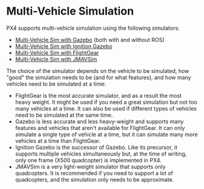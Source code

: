# Multi-Vehicle Simulation

PX4 supports multi-vehicle simulation using the following simulators:
- [Multi-Vehicle Sim with Gazebo](../sim_gazebo_classic/multi_vehicle_simulation_gazebo.md) (both with and without ROS)
- [Multi-Vehicle Sim with Ignition Gazebo](../sim_gazebo_gz/multi_vehicle_simulation.md)
- [Multi-Vehicle Sim with FlightGear](../simulation/multi_vehicle_flightgear.md)
- [Multi-Vehicle Sim with JMAVSim](../simulation/multi_vehicle_jmavsim.md)

The choice of the simulator depends on the vehicle to be simulated, how "good" the simulation needs to be (and for what features), and how many vehicles need to be simulated at a time:
- FlightGear is the most accurate simulator, and as a result the most heavy weight. It might be used if you need a great simulation but not too many vehicles at a time. It can also be used if different types of vehicles need to be simulated at the same time.
- Gazebo is less accurate and less heavy-weight and supports many features and vehicles that aren't available for FlightGear. It can only simulate a single type of vehicle at a time, but it can simulate many more vehicles at a time than FlightGear.
- Ignition Gazebo is the successor of Gazebo. Like its precursor, it supports multiple vehicles simultaneously but, at the time of writing, only one frame (X500 quadcopter) is implemented in PX4.
- JMAVSim is a very light-weight simulator that supports only quadcopters. It is recommended if you need to support a lot of quadcopters, and the simulation only needs to be approximate.
